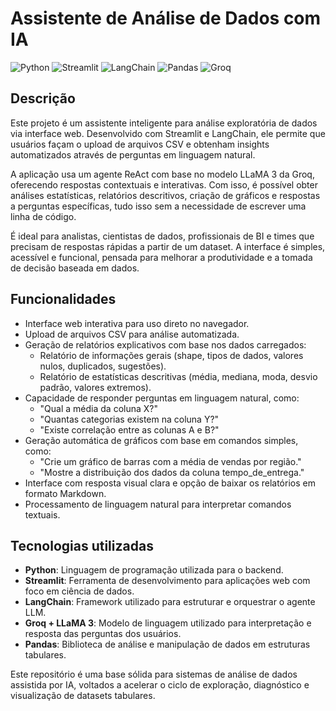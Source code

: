 # Assistente de Análise de Dados com IA


![Python](https://img.shields.io/badge/Python-Language-3776AB?style=flat-square&logo=python&logoColor=FFD43B)
![Streamlit](https://img.shields.io/badge/Streamlit-WebApp-FF4B4B?style=flat-square&logo=streamlit&logoColor=FFFFFF)
![LangChain](https://img.shields.io/badge/LangChain-LLM_Framework-00A6ED?style=flat-square&logo=OpenAI&logoColor=10A37F)
![Pandas](https://img.shields.io/badge/Pandas-Library-150458?style=flat-square&logo=pandas&logoColor=FFFFFF)
![Groq](https://img.shields.io/badge/Groq-API-FF6D00?style=flat-square&logo=groq&logoColor=000000)


## Descrição

Este projeto é um assistente inteligente para análise exploratória de dados via interface web. Desenvolvido com Streamlit e LangChain, ele permite que usuários façam o upload de arquivos CSV e obtenham insights automatizados através de perguntas em linguagem natural.

A aplicação usa um agente ReAct com base no modelo LLaMA 3 da Groq, oferecendo respostas contextuais e interativas. Com isso, é possível obter análises estatísticas, relatórios descritivos, criação de gráficos e respostas a perguntas específicas, tudo isso sem a necessidade de escrever uma linha de código.

É ideal para analistas, cientistas de dados, profissionais de BI e times que precisam de respostas rápidas a partir de um dataset. A interface é simples, acessível e funcional, pensada para melhorar a produtividade e a tomada de decisão baseada em dados.

## Funcionalidades

- Interface web interativa para uso direto no navegador.
- Upload de arquivos CSV para análise automatizada.
- Geração de relatórios explicativos com base nos dados carregados:
  - Relatório de informações gerais (shape, tipos de dados, valores nulos, duplicados, sugestões).
  - Relatório de estatísticas descritivas (média, mediana, moda, desvio padrão, valores extremos).
- Capacidade de responder perguntas em linguagem natural, como:
  - "Qual a média da coluna X?"
  - "Quantas categorias existem na coluna Y?"
  - "Existe correlação entre as colunas A e B?"
- Geração automática de gráficos com base em comandos simples, como:
  - "Crie um gráfico de barras com a média de vendas por região."
  - "Mostre a distribuição dos dados da coluna tempo_de_entrega."
- Interface com resposta visual clara e opção de baixar os relatórios em formato Markdown.
- Processamento de linguagem natural para interpretar comandos textuais.

## Tecnologias utilizadas

- **Python**: Linguagem de programação utilizada para o backend.
- **Streamlit**: Ferramenta de desenvolvimento para aplicações web com foco em ciência de dados.
- **LangChain**: Framework utilizado para estruturar e orquestrar o agente LLM.
- **Groq + LLaMA 3**: Modelo de linguagem utilizado para interpretação e resposta das perguntas dos usuários.
- **Pandas**: Biblioteca de análise e manipulação de dados em estruturas tabulares.

Este repositório é uma base sólida para sistemas de análise de dados assistida por IA, voltados a acelerar o ciclo de exploração, diagnóstico e visualização de datasets tabulares.
